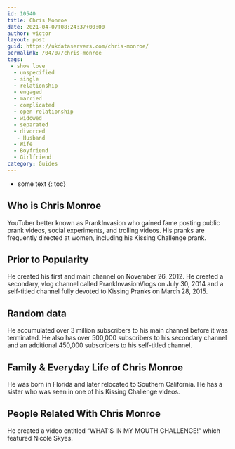 ```yaml
---
id: 10540
title: Chris Monroe
date: 2021-04-07T08:24:37+00:00
author: victor
layout: post
guid: https://ukdataservers.com/chris-monroe/
permalink: /04/07/chris-monroe
tags:
 - show love
  - unspecified
  - single
  - relationship
  - engaged
  - married
  - complicated
  - open relationship
  - widowed
  - separated
  - divorced
   - Husband
  - Wife
  - Boyfriend
  - Girlfriend
category: Guides
---
```


* some text
{: toc}


## Who is Chris Monroe



YouTuber better known as PrankInvasion who gained fame posting public prank videos, social experiments, and trolling videos. His pranks are frequently directed at women, including his Kissing Challenge prank.

                
                
                
## Prior to Popularity



He created his first and main channel on November 26, 2012. He created a secondary, vlog channel called PrankInvasionVlogs on July 30, 2014 and a self-titled channel fully devoted to Kissing Pranks on March 28, 2015.

                
                
                
## Random data



He accumulated over 3 million subscribers to his main channel before it was terminated. He also has over 500,000 subscribers to his secondary channel and an additional 450,000 subscribers to his self-titled channel. 

                
                
                
## Family & Everyday Life of Chris Monroe



He was born in Florida and later relocated to Southern California. He has a sister who was seen in one of his Kissing Challenge videos.

                
                
                
## People Related With Chris Monroe



He created a video entitled &#8220;WHAT&#8217;S IN MY MOUTH CHALLENGE!&#8221; which featured Nicole Skyes. 

                
              
            
          
          
          